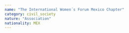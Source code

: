 ```yaml
---
name: "The International Women´s Forum Mexico Chapter"
category: civil_society
nature: "Association"
nationality: MEX
---
```

    
